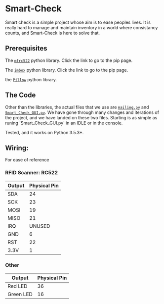 # Smart-Check

Smart check is a simple project whose aim is to ease peoples lives. It is really hard to manage and maintain inventory in a world where consistancy counts, and Smart-Check is here to solve that.

## Prerequisites
The [`mfrc522`](https://pypi.org/project/mfrc522/) python library. Click the link to go to the pip page.

The [`imbox`](https://pypi.org/project/imbox/) python library. Click the link to go to the pip page.

the [`Pillow`](https://pypi.org/project/Pillow/) python library.

## The Code
Other than the libraries, the actual files that we use are [`mailing.py`](mailing.py) and [`Smart_Check_GUI.py`](Smart_Check_GUI.py). We have gone through many changes and iterations of the project, and we have landed on these two files. Starting is as simple as runing 'Smart_Check_GUI.py' in an IDLE or in the console.

Tested, and it works on Python 3.5.3+.

## Wiring:
For ease of reference

### RFID Scanner: RC522

| Output | Physical Pin |
| ---- | ---- | 
| SDA | 24 |
| SCK | 23 | 
| MOSI | 19 |
| MISO | 21 |
| IRQ | UNUSED |
|GND | 6 |
| RST | 22 |
| 3.3V | 1 |

### Other
| Output | Physical Pin |
| --- | --- |
| Red LED | 36 |
| Green LED | 16 |
